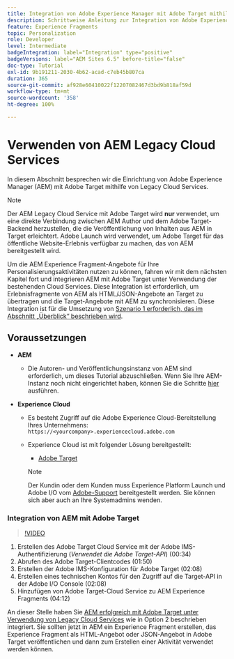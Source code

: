 ```yaml
---
title: Integration von Adobe Experience Manager mit Adobe Target mithilfe von Cloud Services
description: Schrittweise Anleitung zur Integration von Adobe Experience Manager (AEM) in Adobe Target mithilfe von AEM Cloud Service.
feature: Experience Fragments
topic: Personalization
role: Developer
level: Intermediate
badgeIntegration: label="Integration" type="positive"
badgeVersions: label="AEM Sites 6.5" before-title="false"
doc-type: Tutorial
exl-id: 9b191211-2030-4b62-acad-c7eb45b807ca
duration: 365
source-git-commit: af928e60410022f12207082467d3bd9b818af59d
workflow-type: tm+mt
source-wordcount: '358'
ht-degree: 100%

---
```


# Verwenden von AEM Legacy Cloud Services

In diesem Abschnitt besprechen wir die Einrichtung von Adobe Experience Manager (AEM) mit Adobe Target mithilfe von Legacy Cloud Services.

>[!NOTE]
>
> Der AEM Legacy Cloud Service mit Adobe Target wird **nur** verwendet, um eine direkte Verbindung zwischen AEM Author und dem Adobe Target-Backend herzustellen, die die Veröffentlichung von Inhalten aus AEM in Target erleichtert. Adobe Launch wird verwendet, um Adobe Target für das öffentliche Website-Erlebnis verfügbar zu machen, das von AEM bereitgestellt wird.

Um die AEM Experience Fragment-Angebote für Ihre Personalisierungsaktivitäten nutzen zu können, fahren wir mit dem nächsten Kapitel fort und integrieren AEM mit Adobe Target unter Verwendung der bestehenden Cloud Services. Diese Integration ist erforderlich, um Erlebnisfragmente von AEM als HTML/JSON-Angebote an Target zu übertragen und die Target-Angebote mit AEM zu synchronisieren. Diese Integration ist für die Umsetzung von [Szenario 1 erforderlich, das im Abschnitt „Überblick“ beschrieben wird](./overview.md#personalization-using-aem-experience-fragment).

## Voraussetzungen

* **AEM**

   * Die Autoren- und Veröffentlichungsinstanz von AEM sind erforderlich, um dieses Tutorial abzuschließen. Wenn Sie Ihre AEM-Instanz noch nicht eingerichtet haben, können Sie die Schritte [hier](./implementation.md#set-up-aem) ausführen.

* **Experience Cloud**
   * Es besteht Zugriff auf die Adobe Experience Cloud-Bereitstellung Ihres Unternehmens: `https://<yourcompany>.experiencecloud.adobe.com`
   * Experience Cloud ist mit folgender Lösung bereitgestellt:
      * [Adobe Target](https://experiencecloud.adobe.com)

     >[!NOTE]
     >
     > Der Kundin oder dem Kunden muss Experience Platform Launch und Adobe I/O vom [Adobe-Support](https://helpx.adobe.com/de/contact/enterprise-support.ec.html) bereitgestellt werden. Sie können sich aber auch an Ihre Systemadmins wenden.

### Integration von AEM mit Adobe Target

>[!VIDEO](https://video.tv.adobe.com/v/28428?quality=12&learn=on)

1. Erstellen des Adobe Target Cloud Service mit der Adobe IMS-Authentifizierung (*Verwendet die Adobe Target-API*) (00:34)
2. Abrufen des Adobe Target-Clientcodes (01:50)
3. Erstellen der Adobe IMS-Konfiguration für Adobe Target (02:08)
4. Erstellen eines technischen Kontos für den Zugriff auf die Target-API in der Adobe I/O Console (02:08)
5. Hinzufügen von Adobe Target-Cloud Service zu AEM Experience Fragments (04:12)

An dieser Stelle haben Sie [AEM erfolgreich mit Adobe Target unter Verwendung von Legacy Cloud Services](./using-aem-cloud-services.md#integrating-aem-target-options) wie in Option 2 beschrieben integriert. Sie sollten jetzt in AEM ein Experience Fragment erstellen, das Experience Fragment als HTML-Angebot oder JSON-Angebot in Adobe Target veröffentlichen und dann zum Erstellen einer Aktivität verwendet werden können.
